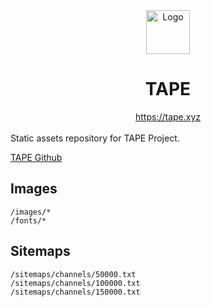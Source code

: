 <div align="center">
    <img src="https://static.lenstube.xyz/brand/logo.svg" height="70" alt="Logo">
    <h1>TAPE</h1>
    <a href="https://tape.xyz">https://tape.xyz</a>
</div>
<br>
Static assets repository for TAPE Project.

[TAPE Github](https://github.com/tapexyz/tape)

## Images

```
/images/*
/fonts/*
```

## Sitemaps

```
/sitemaps/channels/50000.txt
/sitemaps/channels/100000.txt
/sitemaps/channels/150000.txt
```
